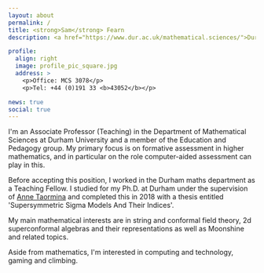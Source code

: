 ```yaml
---
layout: about
permalink: /
title: <strong>Sam</strong> Fearn
description: <a href="https://www.dur.ac.uk/mathematical.sciences/">Durham Mathematics Department.</a><br><a href="https://www.dur.ac.uk/cpt/">Centre for Particle Theory.</a>

profile:
  align: right
  image: profile_pic_square.jpg
  address: >
    <p>Office: MCS 3078</p>
    <p>Tel: +44 (0)191 33 <b>43052</b></p>

news: true
social: true
---
```

I'm an Associate Professor (Teaching) in the Department of Mathematical Sciences at Durham University and a member of the Education and Pedagogy group. My primary focus is on formative assessment in higher mathematics, and in particular on the role computer-aided assessment can play in this. 

Before accepting this position, I worked in the Durham maths department as a Teaching Fellow. I studied for my Ph.D. at Durham under the supervision of [Anne Taormina] and completed this in 2018 with a thesis entitled 'Supersymmetric Sigma Models And Their Indices'.

My main mathematical interests are in string and conformal field theory, 2d superconformal algebras and their representations as well as Moonshine and related topics.

Aside from mathematics, I'm interested in computing and technology, gaming and climbing.

[Anne Taormina]:https://www.durham.ac.uk/staff/anne-taormina/
